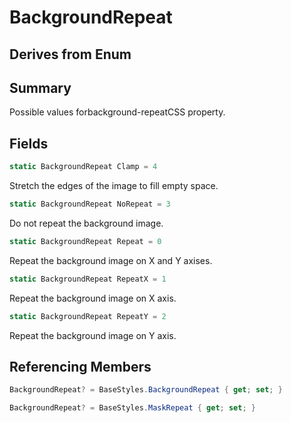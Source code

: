# BackgroundRepeat

## Derives from Enum

## Summary

Possible values forbackground-repeatCSS property.
## Fields

```c#
static BackgroundRepeat Clamp = 4
```
Stretch the edges of the image to fill empty space.
```c#
static BackgroundRepeat NoRepeat = 3
```
Do not repeat the background image.
```c#
static BackgroundRepeat Repeat = 0
```
Repeat the background image on X and Y axises.
```c#
static BackgroundRepeat RepeatX = 1
```
Repeat the background image on X axis.
```c#
static BackgroundRepeat RepeatY = 2
```
Repeat the background image on Y axis.
## Referencing Members

```c#
BackgroundRepeat? = BaseStyles.BackgroundRepeat { get; set; } 
```
```c#
BackgroundRepeat? = BaseStyles.MaskRepeat { get; set; } 
```

